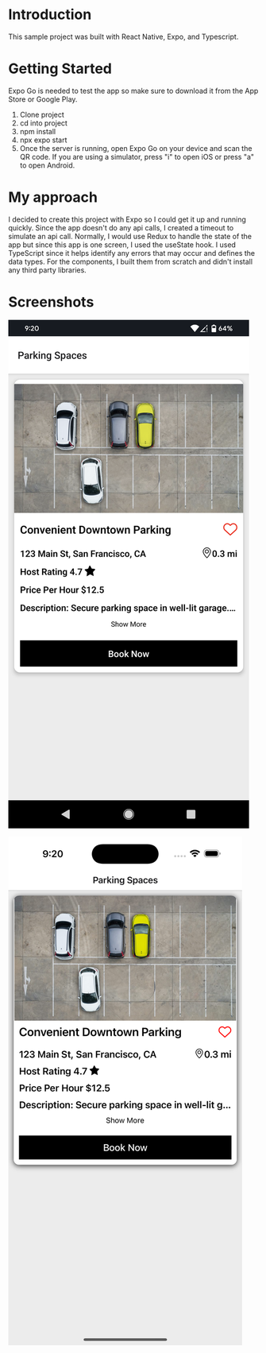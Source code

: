 # Introduction
This sample project was built with React Native, Expo, and Typescript.

# Getting Started
Expo Go is needed to test the app so make sure to download it from the App Store or Google Play.
1. Clone project
2. cd into project
3. npm install
4. npx expo start
5. Once the server is running, open Expo Go on your device and scan the QR code. If you are using a simulator, press "i" to open iOS or press "a" to open Android.

# My approach
I decided to create this project with Expo so I could get it up and running quickly. Since the app doesn't do any api calls, I created a timeout to simulate an api call. Normally, I would use Redux to handle the state of the app but since this app is one screen, I used the useState hook.
I used TypeScript since it helps identify any errors that may occur and defines the data types.
For the components, I built them from scratch and didn't install any third party libraries. 

# Screenshots
![Android screenshot](assets/android-screenshot.png)

![iOS screenshot](assets/ios-screenshot.png)
